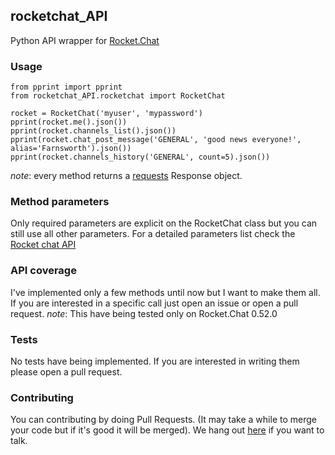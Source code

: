 ## rocketchat_API
Python API wrapper for [Rocket.Chat](https://rocket.chat/docs/developer-guides/rest-api)

### Usage
```
from pprint import pprint
from rocketchat_API.rocketchat import RocketChat

rocket = RocketChat('myuser', 'mypassword')
pprint(rocket.me().json())
pprint(rocket.channels_list().json())
pprint(rocket.chat_post_message('GENERAL', 'good news everyone!', alias='Farnsworth').json())
pprint(rocket.channels_history('GENERAL', count=5).json())
```

*note*: every method returns a [requests](https://github.com/kennethreitz/requests) Response object.

### Method parameters
Only required parameters are explicit on the RocketChat class but you can still use all other parameters. For a detailed parameters list check the [Rocket chat API](https://rocket.chat/docs/developer-guides/rest-api)

### API coverage
I've implemented only a few methods until now but I want to make them all. If you are interested in a specific call just open an issue or open a pull request.
*note*: This have being tested only on Rocket.Chat 0.52.0

### Tests
No tests have being implemented. If you are interested in writing them please open a pull request.

### Contributing
You can contributing by doing Pull Requests. (It may take a while to merge your code but if it's good it will be merged). We hang out [here](https://demo.rocket.chat/channel/python_rocketchat_api) if you want to talk.
